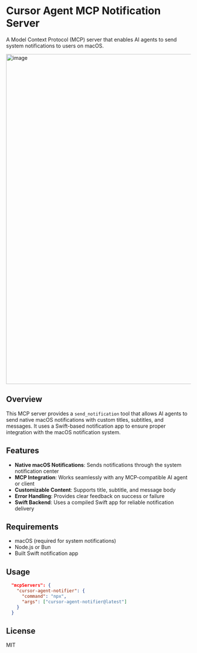 # Cursor Agent MCP Notification Server

A Model Context Protocol (MCP) server that enables AI agents to send system notifications to users on macOS.

<img width="1294" height="900" alt="image" src="https://github.com/user-attachments/assets/23aaa334-daf6-4cdd-b0e4-e90c0f34aabc" />

## Overview

This MCP server provides a `send_notification` tool that allows AI agents to send native macOS notifications with custom titles, subtitles, and messages. It uses a Swift-based notification app to ensure proper integration with the macOS notification system.

## Features

- **Native macOS Notifications**: Sends notifications through the system notification center
- **MCP Integration**: Works seamlessly with any MCP-compatible AI agent or client
- **Customizable Content**: Supports title, subtitle, and message body
- **Error Handling**: Provides clear feedback on success or failure
- **Swift Backend**: Uses a compiled Swift app for reliable notification delivery

## Requirements

- macOS (required for system notifications)
- Node.js or Bun
- Built Swift notification app

## Usage

```json
  "mcpServers": {
    "cursor-agent-notifier": {
      "command": "npx",
      "args": ["cursor-agent-notifier@latest"]
    }
  }
```

## License

MIT
